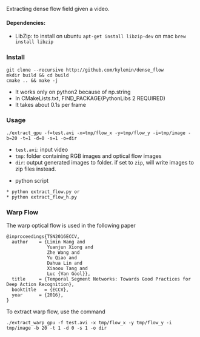 Extracting dense flow field given a video.

#### Dependencies:
- LibZip:
to install on ubuntu ```apt-get install libzip-dev``` on mac ```brew install libzip```

### Install
```
git clone --recursive http://github.com/kylemin/dense_flow
mkdir build && cd build
cmake .. && make -j
```

* It works only on python2 because of np.string
* In CMakeLists.txt, FIND_PACKAGE(PythonLibs 2 REQUIRED)
* It takes about 0.1s per frame

### Usage
```
./extract_gpu -f=test.avi -x=tmp/flow_x -y=tmp/flow_y -i=tmp/image -b=20 -t=1 -d=0 -s=1 -o=dir
```
- `test.avi`: input video
- `tmp`: folder containing RGB images and optical flow images
- `dir`: output generated images to folder. if set to `zip`, will write images to zip files instead.

* python script
```
* python extract_flow.py or
* python extract_flow_h.py
```

### Warp Flow
The warp optical flow is used in the following paper

```
@inproceedings{TSN2016ECCV,
  author    = {Limin Wang and
               Yuanjun Xiong and
               Zhe Wang and
               Yu Qiao and
               Dahua Lin and
               Xiaoou Tang and
               Luc {Van Gool}},
  title     = {Temporal Segment Networks: Towards Good Practices for Deep Action Recognition},
  booktitle   = {ECCV},
  year      = {2016},
}
```

To extract warp flow, use the command
```
./extract_warp_gpu -f test.avi -x tmp/flow_x -y tmp/flow_y -i tmp/image -b 20 -t 1 -d 0 -s 1 -o dir
```
